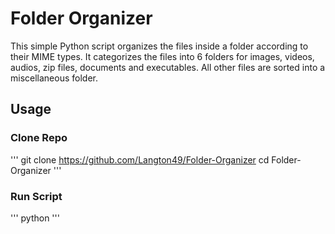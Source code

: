 # Folder Organizer

This simple Python script organizes the files inside a folder according to their MIME types. It categorizes the files into 6 folders for images, videos, audios, zip files, documents and executables. All other files are sorted into a miscellaneous folder.

## Usage

### Clone Repo
'''
git clone https://github.com/Langton49/Folder-Organizer
cd Folder-Organizer
'''
### Run Script
'''
python 
'''


